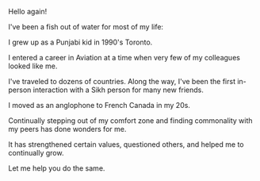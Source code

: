 Hello again!

  

I've been a fish out of water for most of my life:

  

I grew up as a Punjabi kid in 1990's Toronto.

  

I entered a career in Aviation at a time when very few of my colleagues looked like me.

  

I've traveled to dozens of countries. Along the way, I've been the first in-person interaction with a Sikh person for many new friends.

  

I moved as an anglophone to French Canada in my 20s.

  

Continually stepping out of my comfort zone and finding commonality with my peers has done wonders for me.

  

It has strengthened certain values, questioned others, and helped me to continually grow.

  

Let me help you do the same.